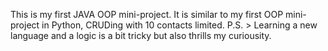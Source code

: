 This is my first JAVA OOP mini-project. 
It is similar to my first OOP mini-project in Python, CRUDing with 10 contacts limited.
P.S. > Learning a new language and a logic is a bit tricky but also thrills my curiousity.
